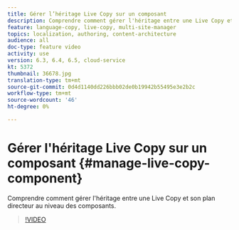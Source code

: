 ```yaml
---
title: Gérer l’héritage Live Copy sur un composant
description: Comprendre comment gérer l'héritage entre une Live Copy et son plan directeur au niveau des composants
feature: language-copy, live-copy, multi-site-manager
topics: localization, authoring, content-architecture
audience: all
doc-type: feature video
activity: use
version: 6.3, 6.4, 6.5, cloud-service
kt: 5372
thumbnail: 36678.jpg
translation-type: tm+mt
source-git-commit: 0d4d1140dd226bbb02de0b19942b55495e3e2b2c
workflow-type: tm+mt
source-wordcount: '46'
ht-degree: 0%

---
```



# Gérer l&#39;héritage Live Copy sur un composant {#manage-live-copy-component}

Comprendre comment gérer l&#39;héritage entre une Live Copy et son plan directeur au niveau des composants.

>[!VIDEO](https://video.tv.adobe.com/v/36678?quality=12&learn=on)
